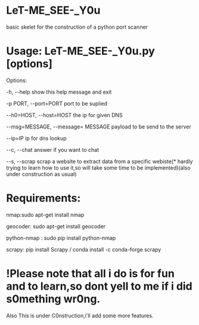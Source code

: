 # LeT-ME_SEE-_Y0u
basic skelet for the construction of a python port scanner 

# Usage: LeT-ME_SEE-_Y0u.py [options]
Options:

  -h, --help                show this help message and exit
  
  -p PORT, --port=PORT      port to be suplied
  
  --h0=HOST, --host=HOST    the ip for given DNS             
  
  --msg=MESSAGE, --message= MESSAGE payload to be send to the server   
  
  --ip=IP                   ip for dns lookup
  
  --c, --chat               answer if you want to chat

  --s, --scrap              scrap a website to extract data from a specific webiste(* hardly trying to learn how to use it,so will take some time to be implemented)(also under construction as usual)

# Requirements:
nmap:sudo apt-get install nmap

geocoder: sudo apt-get install geocoder

python-nmap : sudo pip install python-nmap

scrapy: pip install Scrapy / conda install -c conda-forge scrapy


# !Please note that all i do is for fun and to learn,so dont yell to me if i did s0mething wr0ng.
Also This is under C0nstruction,i'll add some more features.
